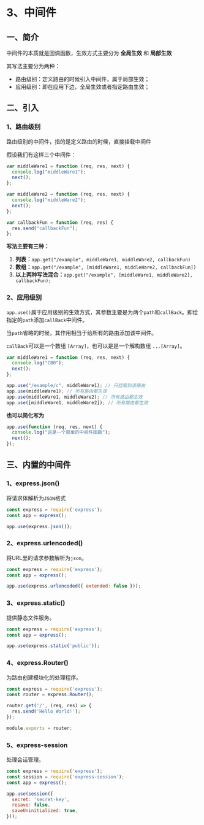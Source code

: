 # 3、中间件

## 一、简介

中间件的本质就是回调函数，生效方式主要分为 **全局生效** 和 **局部生效**

其写法主要分为两种：

- 路由级别：定义路由的时候引入中间件，属于局部生效；
- 应用级别：即在应用下边，全局生效或者指定路由生效；

## 二、引入

### 1、路由级别

路由级别的中间件，指的是定义路由的时候，直接挂载中间件

假设我们有这样三个中间件：

```js
var middleWare1 = function (req, res, next) {
  console.log("middleWare1");
  next();
};

var middleWare2 = function (req, res, next) {
  console.log("middleWare2");
  next();
};

var callbackFun = function (req, res) {
  res.send("callbackFun");
};
```

**写法主要有三种：**

1. **列表：**`app.get("/example", middleWare1, middleWare2, callbackFun)`
2. **数组：**`app.get("/example", [middleWare1, middleWare2, callbackFun])`
3. **以上两种写法混合：**`app.get("/example", [middleWare1, middleWare2], callbackFun);`

### 2、应用级别

`app.use()`属于应用级别的生效方式，其参数主要是为两个`path`和`callBack`。即给指定的`path`添加`callBack`中间件。

当`path`省略的时候，其作用相当于给所有的路由添加该中间件。

`callBack`可以是一个数组 `[Array]`，也可以是是一个解构数组 `...[Array]`。

```js
var middleWare1 = function (req, res, next) {
  console.log("CB0");
  next();
};

app.use("/example/c", middleWare1); // 只挂载到该路由
app.use(middleWare1); // 所有路由都生效
app.use(middleWare1, middleWare2); // 所有路由都生效
app.use([middleWare1, middleWare2]); // 所有路由都生效
```

**也可以简化写为**

```js
app.use(function (req, res, next) {
  console.log("这是一个简单的中间件函数");
  next();
});
```

## 三、内置的中间件

### 1、express.json()

将请求体解析为`JSON`格式

```javascript
const express = require('express');
const app = express();

app.use(express.json());
```

### 2、express.urlencoded()

将URL里的请求参数解析为`json`。

```javascript
const express = require('express');
const app = express();

app.use(express.urlencoded({ extended: false }));
```

### 3、express.static()

提供静态文件服务。

```javascript
const express = require('express');
const app = express();

app.use(express.static('public'));
```

### 4、express.Router()

为路由创建模块化的处理程序。

```javascript
const express = require('express');
const router = express.Router();

router.get('/', (req, res) => {
  res.send('Hello World!');
});

module.exports = router;
```

### 5、express-session

处理会话管理。

```javascript
const express = require('express');
const session = require('express-session');
const app = express();

app.use(session({
  secret: 'secret-key',
  resave: false,
  saveUninitialized: true,
}));
```

